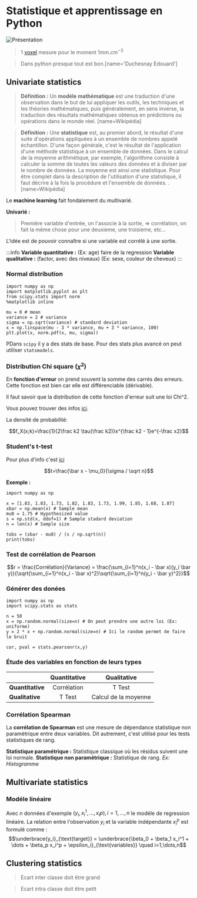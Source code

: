 # Statistique et apprentissage en Python

![Présentation](https://upload.wikimedia.org/wikipedia/en/thumb/3/35/Muse_2nd_law.jpg/220px-Muse_2nd_law.jpg)


> $1$ [voxel](https://en.wikipedia.org/wiki/Voxel) mesure pour le moment $1mm.cm^{-3}$


> Dans python presque tout est bon.[name='Duchesnay Edouard']

## Univariate statistics


> **Définition :** Un **modèle mathématique** est une traduction d'une observation dans le but de lui appliquer les outils, les techniques et les théories mathématiques, puis généralement, en sens inverse, la traduction des résultats mathématiques obtenus en prédictions ou opérations dans le monde réel. [name=Wikipédia]

> **Définition :** Une **statistique** est, au premier abord, le résultat d'une suite d'opérations appliquées à un ensemble de nombres appelé échantillon. D'une façon générale, c'est le résultat de l'application d'une méthode statistique à un ensemble de données. Dans le calcul de la moyenne arithmétique, par exemple, l'algorithme consiste à calculer la somme de toutes les valeurs des données et à diviser par le nombre de données. La moyenne est ainsi une statistique. Pour être complet dans la description de l'utilisation d'une statistique, il faut décrire à la fois la procédure et l'ensemble de données. . [name=Wikipédia]

Le **machine learning** fait fondalement du multivarié.

**Univarié :**
> Première variable d'entrée, on l'associe à la sortie, => corrélation, on fait la même chose pour une deuxieme, une troisieme, etc...

L'idée est de pouvoir connaître si une variable est corrélé à une sortie.

:::info
**Variable quantitative :** (Ex: age) faire de la regression
**Variable qualitative :** (factor, avec des niveaux) (Ex: sexe, couleur de cheveux) 
:::


### Normal distribution

```python=
import numpy as np
import matplotlib.pyplot as plt
from scipy.stats import norm
%matplotlib inline

mu = 0 # mean
variance = 2 # variance
sigma = np.sqrt(variance) # standard deviation
x = np.linspace(mu - 3 * variance, mu + 3 * variance, 100)
plt.plot(x, norm.pdf(x, mu, sigma))
```

PDans `scipy` il y a des stats de base. Pour des stats plus avancé on peut utiliser `statsmodels`.

### Distribution Chi square ($\chi^2$)

En **fonction d'erreur** on prend souvent la somme des carrés des erreurs. Cette fonction est bien car elle est différenciable (dérivable).

Il faut savoir que la distribution de cette fonction d'erreur suit une loi Chi^2.

Vous pouvez trouver des infos [ici](https://fr.wikipedia.org/wiki/Loi_du_%CF%87%C2%B2).

La densité de probabilité:

$$f_X(x;k)=\frac{1}{2\frac k2 \tau(\frac k2)}x^{\frac k2 - 1}e^{-\frac x2}$$

### Student's t-test

Pour plus d'info c'est [ici](https://en.wikipedia.org/wiki/Student%27s_t-test)

$$t=\frac{\bar x - \mu_0}{\sigma / \sqrt n}$$

**Exemple :**
```python=
import numpy as np

x = [1.83, 1.83, 1.73, 1.82, 1.83, 1.73, 1.99, 1.85, 1.68, 1.87]
xbar = np.mean(x) # Sample mean
mu0 = 1.75 # Hypothesized value
s = np.std(x, ddof=1) # Sample stadard deviation
n = len(x) # Sample size

tobs = (xbar - mu0) / (s / np.sqrt(n))
print(tobs)
```

### Test de corrélation de Pearson

$$r = \frac{Corrélation}{Variance} = \frac{\sum_{i=1}^n(x_i - \bar x)(y_i \bar y)}{\sqrt{\sum_{i=1}^n(x_i - \bar x)^2}\sqrt{\sum_{i=1}^n(y_i - \bar y)^2}}$$

### Générer des donées

```python=
import numpy as np
import scipy.stats as stats

n = 50
x = np.random.normal(size=n) # On peut prendre une autre loi (Ex: uniforme)
y = 2 * x + np.random.normal(size=n) # Ici le random permet de faire le bruit

cor, pval = stats.pearsonr(x,y)
```

### Étude des variables en fonction de leurs types

|                  | Quantitative |    Qualitative       |
| ---------------- | :----------: | :------------------: |
| **Quantitative** | Corrélation  | T Test               |
| **Qualitative**  | T Test       | Calcul de la moyenne |


### Corrélation Spearman

La **corrélation de Spearman** est une mesure de dépendance statistique non paramétrique entre deux variables. Dit autrement, c'est utilisé pour les tests statistiques de rang.

**Statistique paramétrique :** Statistique classique où les résidus suivent une loi normale.
**Statistique non paramétrique :** Statistique de rang. *Ex: Histogramme*
## Multivariate statistics

### Modéle linéaire

Avec $n$ données d'exemple $(y_i, x_i^1, \dots, x_i p), i=1,\dots,n$ le modéle de regression linéaire. La relation entre l'observation $y_i$ et la variable indépendante $x_i^p$ est formulé comme :
$$\underbrace{y_i}_{\text{target}} = \underbrace{\beta_0 + \beta_1 x_i^1 + \dots + \beta_p x_i^p + \epsilon_i}_{\text{variables}} \quad i=1,\dots,n$$


## Clustering statistics


> Ecart inter classe doit être grand

> Ecart intra classe doit être petit 

















